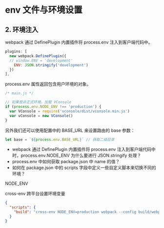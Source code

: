 # env 文件与环境设置

## 2. 环境注入

webpack 通过 DefinePlugin 内置插件将 process.env 注入到客户端代码中。

```js
plugins: [
  new webpack.DefinePlugin({
  // window.ENV = 'development'
    ENV: JSON.stringify('development')
  })
],
```

process.env 属性返回包含用户环境的对象。

```js
/* main.js */

// 如果是非正式环境，加载 VConsole
if (process.env.NODE_ENV !== 'production') {
  var VConsole = require('vconsole/dist/vconsole.min.js')
  var vConsole = new VConsole()
}
```

另外我们还可以使用配置中的 BASE_URL 来设置路由的 base 参数：

```js
let base = `${process.env.BASE_URL}` // 获取二级目录
```

- webpack 通过 DefinePlugin 内置插件将 process.env 注入到客户端代码中时，process.env.NODE_ENV 为什么要进行 JSON.stringify 处理？
- process.env 中如何获取 package.json 中 name 的值？
- 如何在 package.json 中的 scripts 字段中定义一些自定义脚本来切换不同的环境？

NODE_ENV

cross-env 跨平台设置环境变量

```json
{
  "scripts": {
    "build": "cross-env NODE_ENV=production webpack --config build/webpack.config.js"
  }
}
```
